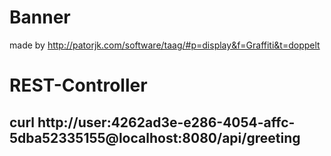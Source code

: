 # Banner
made by <http://patorjk.com/software/taag/#p=display&f=Graffiti&t=doppelt>

# REST-Controller
## curl http://user:4262ad3e-e286-4054-affc-5dba52335155@localhost:8080/api/greeting